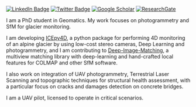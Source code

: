 [![LinkedIn Badge](https://img.shields.io/badge/LinkedIn-0077B5?style=for-the-badge&logo=linkedin&logoColor=white)](https://www.linkedin.com/in/francesco-ioli-640061160) 
[![Twitter Badge](https://img.shields.io/badge/Twitter-1DA1F2?style=for-the-badge&logo=twitter&logoColor=white)](https://twitter.com/francescoioli) 
[![Google Scholar](https://img.shields.io/badge/Google%20Scholar-4285F4?style=for-the-badge&logo=google-scholar&logoColor=white)](https://scholar.google.com/citations?hl=it&user=hZkC2UMAAAAJ) 
[![ResearchGate](https://img.shields.io/badge/Research_Gate-00CCBB.svg?&style=for-the-badge&logo=ResearchGate&logoColor=white
)](https://www.researchgate.net/profile/Francesco-Ioli) 

I am a PhD student in Geomatics. 
My work focuses on photogrammetry and SfM for glacier monitoring. 

I am developing [ICEpy4D](https://github.com/franioli/ICEpy4D), a python package for performing 4D monitoring of an alpine glacier by using low-cost stereo cameras, Deep Learning and photogrammetry, and I am contributing to [Deep-Image-Matching](https://github.com/3DOM-FBK/deep-image-matching), a multiview matching library with deep-learning and hand-crafted local features for COLMAP and other SfM software. 

I also work on integration of UAV photogrammetry, Terrestrial Laser Scanning and topographic techniques for structural health assessment, with a particular focus on cracks and damages detection on concrete bridges. 

I am a UAV pilot, licensed to operate in critical scenarios.
